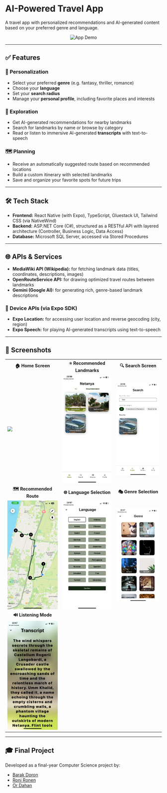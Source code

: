 # AI-Powered Travel App

A travel app with personalized recommendations and AI-generated content based on your preferred genre and language.

<p align="center">
  <img src="media/preview.gif" alt="App Demo" width="250" />
</p>

---

## ✅ Features

### 🎯 Personalization
- Select your preferred **genre** (e.g. fantasy, thriller, romance)
- Choose your **language**
- Set your **search radius**
- Manage your **personal profile**, including favorite places and interests

### 📍 Exploration
- Get AI-generated recommendations for nearby landmarks
- Search for landmarks by name or browse by category
- Read or listen to immersive AI-generated **transcripts** with text-to-speech

### 🗺️ Planning
- Receive an automatically suggested route based on recommended locations
- Build a custom itinerary with selected landmarks
- Save and organize your favorite spots for future trips

---

## 🛠️ Tech Stack

- **Frontend:** React Native (with Expo), TypeScript, Gluestack UI, Tailwind CSS (via NativeWind)  
- **Backend:** ASP.NET Core (C#), structured as a RESTful API with layered architecture (Controller, Business Logic, Data Access)  
- **Database:** Microsoft SQL Server, accessed via Stored Procedures

---

## 🌐 APIs & Services

- **MediaWiki API (Wikipedia):** for fetching landmark data (titles, coordinates, descriptions, images)  
- **OpenRouteService API:** for drawing optimized travel routes between landmarks  
- **Gemini (Google AI):** for generating rich, genre-based landmark descriptions

### 📱 Device APIs (via Expo SDK)
- **Expo Location:** for accessing user location and reverse geocoding (city, region)  
- **Expo Speech:** for playing AI-generated transcripts using text-to-speech

---

## 📸 Screenshots

<table>
  <tr>
    <td align="center"><strong>🏠 Home Screen</strong></td>
    <td align="center"><strong>⭐ Recommended Landmarks</strong></td>
    <td align="center"><strong>🔍 Search Screen</strong></td>
  </tr>
  <tr>
    <td><img src="media/home.png" width="250"/></td>
    <td><img src="media/recommended.png" width="250"/></td>
    <td><img src="media/search.png" width="250"/></td>
  </tr>
  <tr>
    <td align="center"><strong>🗺️ Recommended Route</strong></td>
    <td align="center"><strong>🌐 Language Selection</strong></td>
    <td align="center"><strong>🎭 Genre Selection</strong></td>
  </tr>
  <tr>
    <td><img src="media/route.png" width="250"/></td>
    <td><img src="media/language.png" width="250"/></td>
    <td><img src="media/genre.png" width="250"/></td>
  </tr>
  <tr>
    <td align="center"><strong>🔊 Listening Mode</strong></td>
  </tr>
  <tr>
    <td><img src="media/player.png" width="250"/></td>
  </tr>
</table>

---

## 🎓 Final Project

Developed as a final-year Computer Science project by:

- [Barak Doron](https://github.com/barakdo)  
- [Roni Ronen](https://github.com/ronironen)  
- [Or Dahan](https://github.com/ordahann)
